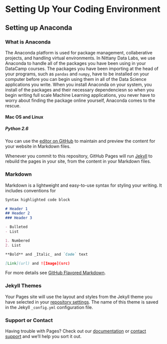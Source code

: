 # Setting Up Your Coding Environment
 
## Setting up Anaconda

### What is Anaconda
The Anaconda platform is used for package management, collaberative projects, and handling virtual environments. In Nittany Data Labs, we use Anaconda to handle all of the packages you have been using in your DataCamp courses. The packages you have been importing at the head of your programs, such as ```pandas``` and ```numpy```,  have to be installed on your computer before you can begin using them in all of the Data Science applications you write. When you install Anaconda on your system, you install of the packages and their necessary dependenciesn so when you begin writing full scale Machine Learning applications, you never have to worry about finding the package online yourself, Anaconda comes to the rescue.

#### Mac OS and Linux

##### Python 2.6

You can use the [editor on GitHub](https://github.com/warneracw21/NDLCodingEnvironmentSetup/edit/master/README.md) to maintain and preview the content for your website in Markdown files.

Whenever you commit to this repository, GitHub Pages will run [Jekyll](https://jekyllrb.com/) to rebuild the pages in your site, from the content in your Markdown files.

### Markdown

Markdown is a lightweight and easy-to-use syntax for styling your writing. It includes conventions for

```markdown
Syntax highlighted code block

# Header 1
## Header 2
### Header 3

- Bulleted
- List

1. Numbered
2. List

**Bold** and _Italic_ and `Code` text

[Link](url) and ![Image](src)
```

For more details see [GitHub Flavored Markdown](https://guides.github.com/features/mastering-markdown/).

### Jekyll Themes

Your Pages site will use the layout and styles from the Jekyll theme you have selected in your [repository settings](https://github.com/warneracw21/NDLCodingEnvironmentSetup/settings). The name of this theme is saved in the Jekyll `_config.yml` configuration file.

### Support or Contact

Having trouble with Pages? Check out our [documentation](https://help.github.com/categories/github-pages-basics/) or [contact support](https://github.com/contact) and we’ll help you sort it out.
